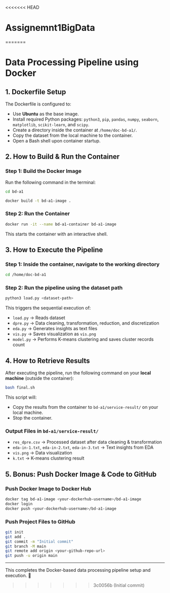 <<<<<<< HEAD
# Assignemnt1BigData
=======
# Data Processing Pipeline using Docker

## 1. Dockerfile Setup
The Dockerfile is configured to:
- Use **Ubuntu** as the base image.
- Install required Python packages: `python3`, `pip`, `pandas`, `numpy`, `seaborn`, `matplotlib`, `scikit-learn`, and `scipy`.
- Create a directory inside the container at `/home/doc-bd-a1/`.
- Copy the dataset from the local machine to the container.
- Open a Bash shell upon container startup.

## 2. How to Build & Run the Container

### **Step 1: Build the Docker Image**
Run the following command in the terminal:
```bash
cd bd-a1

docker build -t bd-a1-image .
```

### **Step 2: Run the Container**
```bash
docker run -it --name bd-a1-container bd-a1-image
```
This starts the container with an interactive shell.

## 3. How to Execute the Pipeline

### **Step 1: Inside the container, navigate to the working directory**
```bash
cd /home/doc-bd-a1
```

### **Step 2: Run the pipeline using the dataset path**
```bash
python3 load.py <dataset-path>
```
This triggers the sequential execution of:
- `load.py` → Reads dataset
- `dpre.py` → Data cleaning, transformation, reduction, and discretization
- `eda.py` → Generates insights as text files
- `vis.py` → Saves visualization as `vis.png`
- `model.py` → Performs K-means clustering and saves cluster records count

## 4. How to Retrieve Results

After executing the pipeline, run the following command on your **local machine** (outside the container):

```bash
bash final.sh
```
This script will:
- Copy the results from the container to `bd-a1/service-result/` on your local machine.
- Stop the container.

### **Output Files in `bd-a1/service-result/`**
- `res_dpre.csv` → Processed dataset after data cleaning & transformation
- `eda-in-1.txt`, `eda-in-2.txt`, `eda-in-3.txt` → Text insights from EDA
- `vis.png` → Data visualization
- `k.txt` → K-means clustering result

## 5. Bonus: Push Docker Image & Code to GitHub

### **Push Docker Image to Docker Hub**
```bash
docker tag bd-a1-image <your-dockerhub-username>/bd-a1-image
docker login
docker push <your-dockerhub-username>/bd-a1-image
```

### **Push Project Files to GitHub**
```bash
git init
git add .
git commit -m "Initial commit"
git branch -M main
git remote add origin <your-github-repo-url>
git push -u origin main
```

---
This completes the Docker-based data processing pipeline setup and execution. 🚀
>>>>>>> 3c0056b (Initial commit)
